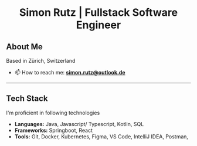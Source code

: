 <h1 align="center">Simon Rutz | Fullstack Software Engineer</h1>

## About Me

Based in Zürich, Switzerland

- 📫 How to reach me: **simon.rutz@outlook.de**

---

## Tech Stack

I'm proficient in following technologies

- **Languages:** Java, Javascript/ Typescript, Kotlin, SQL
- **Frameworks:** Springboot, React
- **Tools:** Git, Docker, Kubernetes, Figma, VS Code, IntelliJ IDEA, Postman, 
